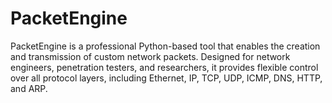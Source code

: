 # PacketEngine
PacketEngine is a professional Python-based tool that enables the creation and transmission of custom network packets. Designed for network engineers, penetration testers, and researchers, it provides flexible control over all protocol layers, including Ethernet, IP, TCP, UDP, ICMP, DNS, HTTP, and ARP.
